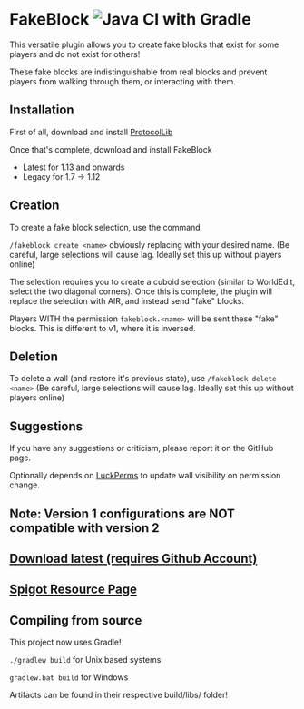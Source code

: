 # FakeBlock ![Java CI with Gradle](https://github.com/Huskehhh/FakeBlock/workflows/Java%20CI%20with%20Gradle/badge.svg)

This versatile plugin allows you to create fake blocks that exist for some players and do not exist for others!

These fake blocks are indistinguishable from real blocks and prevent players from walking through them, or interacting with them.

## Installation
First of all, download and install [ProtocolLib](https://www.spigotmc.org/resources/protocollib.1997/)

Once that's complete, download and install FakeBlock
- Latest for 1.13 and onwards
- Legacy for 1.7 -> 1.12

## Creation
To create a fake block selection, use the command

``/fakeblock create <name>`` obviously replacing <name> with your desired name. (Be careful, large selections will cause lag. Ideally set this up without players online)

The selection requires you to create a cuboid selection (similar to WorldEdit, select the two diagonal corners). Once this is complete, the plugin will replace the selection with AIR, and instead send "fake" blocks.

Players WITH the permission
``fakeblock.<name>`` will be sent these "fake" blocks. This is different to v1, where it is inversed.

## Deletion
To delete a wall (and restore it's previous state), use ``/fakeblock delete <name>`` (Be careful, large selections will cause lag. Ideally set this up without players online)

## Suggestions
If you have any suggestions or criticism, please report it on the GitHub page.

Optionally depends on [LuckPerms](https://luckperms.net/) to update wall visibility on permission change.

## Note: Version 1 configurations are NOT compatible with version 2

## [Download latest (requires Github Account)](https://github.com/Huskehhh/FakeBlock/actions)
## [Spigot Resource Page](https://www.spigotmc.org/resources/fakeblock.12830/)

## Compiling from source
This project now uses Gradle!

```./gradlew build``` for Unix based systems

```gradlew.bat build``` for Windows

Artifacts can be found in their respective build/libs/ folder!